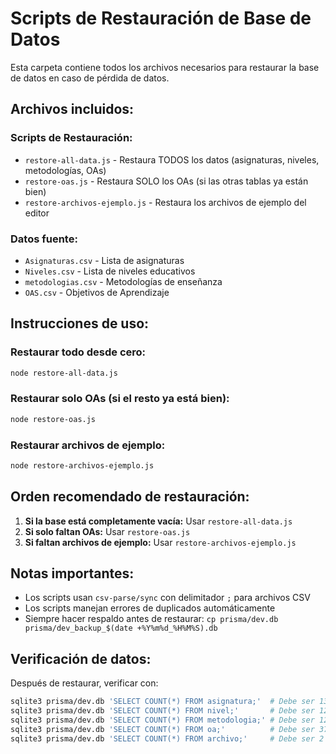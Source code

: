 # Scripts de Restauración de Base de Datos

Esta carpeta contiene todos los archivos necesarios para restaurar la base de datos en caso de pérdida de datos.

## Archivos incluidos:

### Scripts de Restauración:

- `restore-all-data.js` - Restaura TODOS los datos (asignaturas, niveles, metodologías, OAs)
- `restore-oas.js` - Restaura SOLO los OAs (si las otras tablas ya están bien)
- `restore-archivos-ejemplo.js` - Restaura los archivos de ejemplo del editor

### Datos fuente:

- `Asignaturas.csv` - Lista de asignaturas
- `Niveles.csv` - Lista de niveles educativos
- `metodologias.csv` - Metodologías de enseñanza
- `OAS.csv` - Objetivos de Aprendizaje

## Instrucciones de uso:

### Restaurar todo desde cero:

```bash
node restore-all-data.js
```

### Restaurar solo OAs (si el resto ya está bien):

```bash
node restore-oas.js
```

### Restaurar archivos de ejemplo:

```bash
node restore-archivos-ejemplo.js
```

## Orden recomendado de restauración:

1. **Si la base está completamente vacía:** Usar `restore-all-data.js`
2. **Si solo faltan OAs:** Usar `restore-oas.js`
3. **Si faltan archivos de ejemplo:** Usar `restore-archivos-ejemplo.js`

## Notas importantes:

- Los scripts usan `csv-parse/sync` con delimitador `;` para archivos CSV
- Los scripts manejan errores de duplicados automáticamente
- Siempre hacer respaldo antes de restaurar: `cp prisma/dev.db prisma/dev_backup_$(date +%Y%m%d_%H%M%S).db`

## Verificación de datos:

Después de restaurar, verificar con:

```bash
sqlite3 prisma/dev.db 'SELECT COUNT(*) FROM asignatura;'  # Debe ser 13
sqlite3 prisma/dev.db 'SELECT COUNT(*) FROM nivel;'       # Debe ser 12
sqlite3 prisma/dev.db 'SELECT COUNT(*) FROM metodologia;' # Debe ser 12
sqlite3 prisma/dev.db 'SELECT COUNT(*) FROM oa;'          # Debe ser 37
sqlite3 prisma/dev.db 'SELECT COUNT(*) FROM archivo;'     # Debe ser 2 (ejemplos)
```
